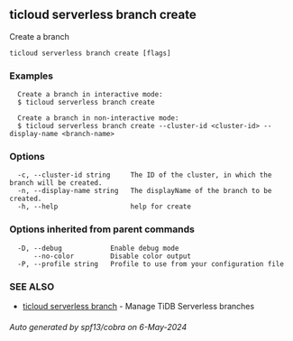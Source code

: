 ## ticloud serverless branch create

Create a branch

```
ticloud serverless branch create [flags]
```

### Examples

```
  Create a branch in interactive mode:
  $ ticloud serverless branch create

  Create a branch in non-interactive mode:
  $ ticloud serverless branch create --cluster-id <cluster-id> --display-name <branch-name>
```

### Options

```
  -c, --cluster-id string     The ID of the cluster, in which the branch will be created.
  -n, --display-name string   The displayName of the branch to be created.
  -h, --help                  help for create
```

### Options inherited from parent commands

```
  -D, --debug            Enable debug mode
      --no-color         Disable color output
  -P, --profile string   Profile to use from your configuration file
```

### SEE ALSO

* [ticloud serverless branch](ticloud_serverless_branch.md)	 - Manage TiDB Serverless branches

###### Auto generated by spf13/cobra on 6-May-2024
